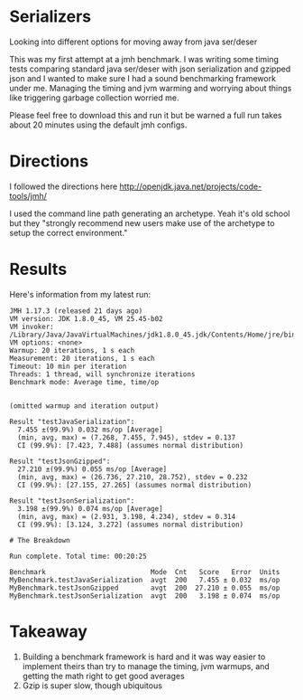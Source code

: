 # Serializers
Looking into different options for moving away from java ser/deser 

This was my first attempt at a jmh benchmark. I was writing some timing tests comparing standard java ser/deser with json serialization and gzipped json and I wanted to make sure I had a sound benchmarking framework under me. Managing the timing and jvm warming and worrying about things like triggering garbage collection worried me. 

Please feel free to download this and run it but be warned a full run takes about 20 minutes using the default jmh configs.

# Directions
I followed the directions here
http://openjdk.java.net/projects/code-tools/jmh/

I used the command line path generating an archetype. Yeah it's old school but they "strongly recommend new users make use of the archetype to setup the correct environment."

# Results
Here's information from my latest run:
```
JMH 1.17.3 (released 21 days ago)
VM version: JDK 1.8.0_45, VM 25.45-b02
VM invoker: /Library/Java/JavaVirtualMachines/jdk1.8.0_45.jdk/Contents/Home/jre/bin/java
VM options: <none>
Warmup: 20 iterations, 1 s each
Measurement: 20 iterations, 1 s each
Timeout: 10 min per iteration
Threads: 1 thread, will synchronize iterations
Benchmark mode: Average time, time/op


(omitted warmup and iteration output)

Result "testJavaSerialization":
  7.455 ±(99.9%) 0.032 ms/op [Average]
  (min, avg, max) = (7.268, 7.455, 7.945), stdev = 0.137
  CI (99.9%): [7.423, 7.488] (assumes normal distribution)

Result "testJsonGzipped":
  27.210 ±(99.9%) 0.055 ms/op [Average]
  (min, avg, max) = (26.736, 27.210, 28.752), stdev = 0.232
  CI (99.9%): [27.155, 27.265] (assumes normal distribution)

Result "testJsonSerialization":
  3.198 ±(99.9%) 0.074 ms/op [Average]
  (min, avg, max) = (2.931, 3.198, 4.234), stdev = 0.314
  CI (99.9%): [3.124, 3.272] (assumes normal distribution)

# The Breakdown

Run complete. Total time: 00:20:25

Benchmark                          Mode  Cnt   Score   Error  Units
MyBenchmark.testJavaSerialization  avgt  200   7.455 ± 0.032  ms/op
MyBenchmark.testJsonGzipped        avgt  200  27.210 ± 0.055  ms/op
MyBenchmark.testJsonSerialization  avgt  200   3.198 ± 0.074  ms/op
```

# Takeaway
1. Building a benchmark framework is hard and it was way easier to implement theirs than try to manage the timing, jvm warmups, and getting the math right to get good averages
2. Gzip is super slow, though ubiquitous
